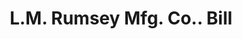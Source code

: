 ---
doi: 10.7916/D8ST91WX
date_other: '1880'
date_other_textual: 1880-1889
form: printed ephemera
genre:
- Invoices
name:
- L.M. Rumsey Mfg. Co.
object_in_context_url: https://biggert.cul.columbia.edu/items/view/ave_biggert_00713
subject_hierarchical_geographic:
- St. Louis, Missouri, United States
subject_name:
- L.M. Rumsey Mfg. Co.
title: L.M. Rumsey Mfg. Co.. Bill
sort_title: L.M. Rumsey Mfg. Co.. Bill
call_number: ave_biggert_00713
coordinates:
- 38.62722222222222,-90.19777777777779
pid: ave_biggert_00713
identifiers: ave_biggert_00713
thumbnail: https://derivativo-3.library.columbia.edu/iiif/2/ldpd:345578/full/!256,256/0/native.jpg
permalink: /biggert/ave_biggert_00713/
layout: iiif-image-page
---